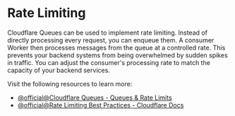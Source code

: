 # Rate Limiting

Cloudflare Queues can be used to implement rate limiting. Instead of directly processing every request, you can enqueue them. A consumer Worker then processes messages from the queue at a controlled rate. This prevents your backend systems from being overwhelmed by sudden spikes in traffic. You can adjust the consumer's processing rate to match the capacity of your backend services.

Visit the following resources to learn more:

- [@official@Cloudflare Queues - Queues & Rate Limits](https://developers.cloudflare.com/queues/tutorials/handle-rate-limits/)
- [@official@Rate Limiting Best Practices - Cloudflare Docs](https://developers.cloudflare.com/waf/rate-limiting-rules/best-practices/)
